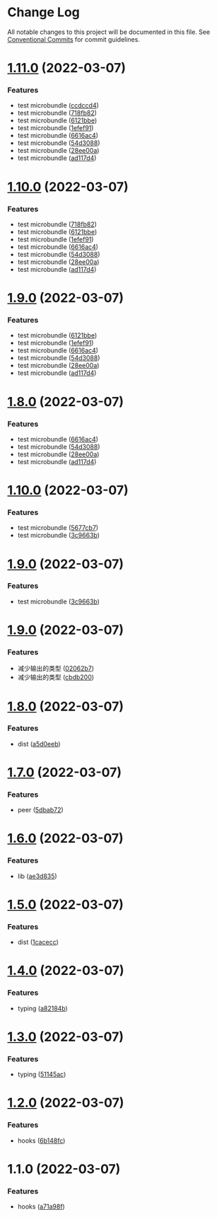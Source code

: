 # Change Log

All notable changes to this project will be documented in this file.
See [Conventional Commits](https://conventionalcommits.org) for commit guidelines.

# [1.11.0](https://github.com/cutefcc/fcc-libs/compare/@fcc/hooks@1.10.0...@fcc/hooks@1.11.0) (2022-03-07)


### Features

* test microbundle ([ccdccd4](https://github.com/cutefcc/fcc-libs/commit/ccdccd49ecc42ff763443ed2241166435b6b9f08))
* test microbundle ([718fb82](https://github.com/cutefcc/fcc-libs/commit/718fb8227ff96709adc2bce6d1be99f33cf3a084))
* test microbundle ([6121bbe](https://github.com/cutefcc/fcc-libs/commit/6121bbe2a12c7c519e028ecb2f9e16123e05d436))
* test microbundle ([1efef91](https://github.com/cutefcc/fcc-libs/commit/1efef91ca7f31172d0e91f05e7e6529d0c8c3ea3))
* test microbundle ([6616ac4](https://github.com/cutefcc/fcc-libs/commit/6616ac4e055ff7ad19152cdf339550be892af769))
* test microbundle ([54d3088](https://github.com/cutefcc/fcc-libs/commit/54d3088de0c9967c56a98f96c1bb5abde2252990))
* test microbundle ([28ee00a](https://github.com/cutefcc/fcc-libs/commit/28ee00a1e3cb6170bd16bd20a707ce8fdc9ba594))
* test microbundle ([ad117d4](https://github.com/cutefcc/fcc-libs/commit/ad117d4a068795e5f64d1be9fb4c221809fb7f28))





# [1.10.0](https://github.com/cutefcc/fcc-libs/compare/@fcc/hooks@1.10.0...@fcc/hooks@1.10.0) (2022-03-07)


### Features

* test microbundle ([718fb82](https://github.com/cutefcc/fcc-libs/commit/718fb8227ff96709adc2bce6d1be99f33cf3a084))
* test microbundle ([6121bbe](https://github.com/cutefcc/fcc-libs/commit/6121bbe2a12c7c519e028ecb2f9e16123e05d436))
* test microbundle ([1efef91](https://github.com/cutefcc/fcc-libs/commit/1efef91ca7f31172d0e91f05e7e6529d0c8c3ea3))
* test microbundle ([6616ac4](https://github.com/cutefcc/fcc-libs/commit/6616ac4e055ff7ad19152cdf339550be892af769))
* test microbundle ([54d3088](https://github.com/cutefcc/fcc-libs/commit/54d3088de0c9967c56a98f96c1bb5abde2252990))
* test microbundle ([28ee00a](https://github.com/cutefcc/fcc-libs/commit/28ee00a1e3cb6170bd16bd20a707ce8fdc9ba594))
* test microbundle ([ad117d4](https://github.com/cutefcc/fcc-libs/commit/ad117d4a068795e5f64d1be9fb4c221809fb7f28))





# [1.9.0](https://github.com/cutefcc/fcc-libs/compare/@fcc/hooks@1.10.0...@fcc/hooks@1.9.0) (2022-03-07)


### Features

* test microbundle ([6121bbe](https://github.com/cutefcc/fcc-libs/commit/6121bbe2a12c7c519e028ecb2f9e16123e05d436))
* test microbundle ([1efef91](https://github.com/cutefcc/fcc-libs/commit/1efef91ca7f31172d0e91f05e7e6529d0c8c3ea3))
* test microbundle ([6616ac4](https://github.com/cutefcc/fcc-libs/commit/6616ac4e055ff7ad19152cdf339550be892af769))
* test microbundle ([54d3088](https://github.com/cutefcc/fcc-libs/commit/54d3088de0c9967c56a98f96c1bb5abde2252990))
* test microbundle ([28ee00a](https://github.com/cutefcc/fcc-libs/commit/28ee00a1e3cb6170bd16bd20a707ce8fdc9ba594))
* test microbundle ([ad117d4](https://github.com/cutefcc/fcc-libs/commit/ad117d4a068795e5f64d1be9fb4c221809fb7f28))





# [1.8.0](https://github.com/cutefcc/fcc-libs/compare/@fcc/hooks@1.10.0...@fcc/hooks@1.8.0) (2022-03-07)


### Features

* test microbundle ([6616ac4](https://github.com/cutefcc/fcc-libs/commit/6616ac4e055ff7ad19152cdf339550be892af769))
* test microbundle ([54d3088](https://github.com/cutefcc/fcc-libs/commit/54d3088de0c9967c56a98f96c1bb5abde2252990))
* test microbundle ([28ee00a](https://github.com/cutefcc/fcc-libs/commit/28ee00a1e3cb6170bd16bd20a707ce8fdc9ba594))
* test microbundle ([ad117d4](https://github.com/cutefcc/fcc-libs/commit/ad117d4a068795e5f64d1be9fb4c221809fb7f28))





# [1.10.0](https://github.com/cutefcc/fcc-libs/compare/@fcc/hooks@1.9.0...@fcc/hooks@1.10.0) (2022-03-07)


### Features

* test microbundle ([5677cb7](https://github.com/cutefcc/fcc-libs/commit/5677cb7466cdfe80534ee20b4655b0f44fbdeb99))
* test microbundle ([3c9663b](https://github.com/cutefcc/fcc-libs/commit/3c9663bb3956b9cbea5525be4ce2ca95dcd82ba7))





# [1.9.0](https://github.com/cutefcc/fcc-libs/compare/@fcc/hooks@1.9.0...@fcc/hooks@1.9.0) (2022-03-07)


### Features

* test microbundle ([3c9663b](https://github.com/cutefcc/fcc-libs/commit/3c9663bb3956b9cbea5525be4ce2ca95dcd82ba7))





# [1.9.0](https://github.com/cutefcc/fcc-libs/compare/@fcc/hooks@1.8.0...@fcc/hooks@1.9.0) (2022-03-07)


### Features

* 减少输出的类型 ([02062b7](https://github.com/cutefcc/fcc-libs/commit/02062b7a476c10b34de3adc0b7c1a4cc323c3a7c))
* 减少输出的类型 ([cbdb200](https://github.com/cutefcc/fcc-libs/commit/cbdb200d24523f9e3fe196ee18bc0d63a022c32a))





# [1.8.0](https://github.com/cutefcc/fcc-libs/compare/@fcc/hooks@1.7.0...@fcc/hooks@1.8.0) (2022-03-07)


### Features

* dist ([a5d0eeb](https://github.com/cutefcc/fcc-libs/commit/a5d0eeb744f40411bcccad44b2395813d3013172))





# [1.7.0](https://github.com/cutefcc/fcc-libs/compare/@fcc/hooks@1.6.0...@fcc/hooks@1.7.0) (2022-03-07)


### Features

* peer ([5dbab72](https://github.com/cutefcc/fcc-libs/commit/5dbab726de239a723663209cb39fb741921f0c13))





# [1.6.0](https://github.com/cutefcc/fcc-libs/compare/@fcc/hooks@1.5.0...@fcc/hooks@1.6.0) (2022-03-07)


### Features

* lib ([ae3d835](https://github.com/cutefcc/fcc-libs/commit/ae3d835b9837c7e5a7c179d328b597b0354afd4e))





# [1.5.0](https://github.com/cutefcc/fcc-libs/compare/@fcc/hooks@1.4.0...@fcc/hooks@1.5.0) (2022-03-07)


### Features

* dist ([1cacecc](https://github.com/cutefcc/fcc-libs/commit/1cacecc4544e4c90370bc62a61df4886c47cf935))





# [1.4.0](https://github.com/cutefcc/fcc-libs/compare/@fcc/hooks@1.3.0...@fcc/hooks@1.4.0) (2022-03-07)


### Features

* typing ([a82184b](https://github.com/cutefcc/fcc-libs/commit/a82184b2ecf6f0104e72dc415154c9975af078a5))





# [1.3.0](https://github.com/cutefcc/fcc-libs/compare/@fcc/hooks@1.2.0...@fcc/hooks@1.3.0) (2022-03-07)


### Features

* typing ([51145ac](https://github.com/cutefcc/fcc-libs/commit/51145acdba5ac30499139f35c59f2d2277302299))





# [1.2.0](https://github.com/cutefcc/fcc-libs/compare/@fcc/hooks@1.1.0...@fcc/hooks@1.2.0) (2022-03-07)


### Features

* hooks ([6b148fc](https://github.com/cutefcc/fcc-libs/commit/6b148fc4a20dd0c193cf964320bbd3126d2bc8f4))





# 1.1.0 (2022-03-07)


### Features

* hooks ([a71a98f](https://github.com/cutefcc/fcc-libs/commit/a71a98fc81d22e8c6c4423c74954cde9bf72f857))
